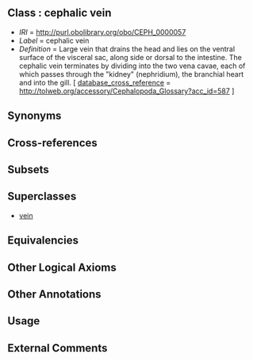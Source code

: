 
## Class : cephalic vein

 * *IRI* = http://purl.obolibrary.org/obo/CEPH_0000057
 * *Label* = cephalic vein
 * *Definition* = Large vein that drains the head and lies on the ventral surface of the visceral sac, along side or dorsal to the intestine. The cephalic vein terminates by dividing into the two vena cavae, each of which passes through the &quot;kidney&quot; (nephridium), the branchial heart and into the gill. [ [database_cross_reference](../../ef/oboInOwl#hasDbXref.md) = http://tolweb.org/accessory/Cephalopoda_Glossary?acc_id=587 ]

## Synonyms


## Cross-references


## Subsets


## Superclasses

 * [vein](../../UBERON/38/UBERON_0001638.md)

## Equivalencies


## Other Logical Axioms


## Other Annotations


## Usage


## External Comments

